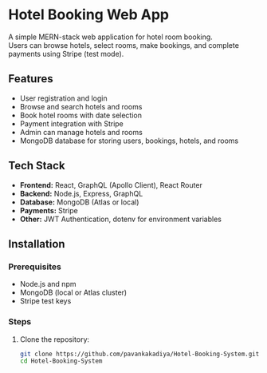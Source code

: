 # Hotel Booking Web App

A simple MERN-stack web application for hotel room booking.  
Users can browse hotels, select rooms, make bookings, and complete payments using Stripe (test mode).

## Features
- User registration and login
- Browse and search hotels and rooms
- Book hotel rooms with date selection
- Payment integration with Stripe
- Admin can manage hotels and rooms
- MongoDB database for storing users, bookings, hotels, and rooms

## Tech Stack
- **Frontend:** React, GraphQL (Apollo Client), React Router
- **Backend:** Node.js, Express, GraphQL
- **Database:** MongoDB (Atlas or local)
- **Payments:** Stripe
- **Other:** JWT Authentication, dotenv for environment variables

## Installation

### Prerequisites
- Node.js and npm
- MongoDB (local or Atlas cluster)
- Stripe test keys

### Steps
1. Clone the repository:
   ```bash
   git clone https://github.com/pavankakadiya/Hotel-Booking-System.git
   cd Hotel-Booking-System
